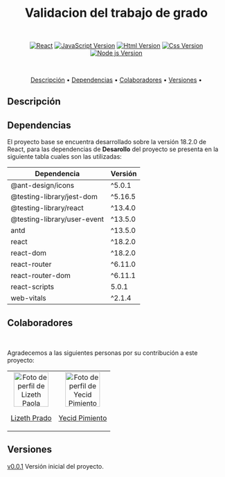 <h1 align="center">
  <br>
  Validacion del trabajo de grado 
  <br>
</h1>
<br>
<p align="center">
        <a href="https://es.react.dev/" target="_new"> <i class="fab fa-java"></i>  <img src="https://img.shields.io/badge/React-v18-blue" alt="React"></a>
        <a href="https://lenguajejs.com/javascript/" target="_new"><img src="https://img.shields.io/badge/JavaScript-JavaScript-Orange" alt="JavaScript Version"></a>        
        <a href="https://developer.mozilla.org/es/docs/Web/HTML" target="_new"><img src="https://img.shields.io/badge/Html-Html-blue" alt="Html Version"></a>
        <a href="https://developer.mozilla.org/es/docs/Web/CSS" target="_new"><img src="https://img.shields.io/badge/Css-Css-green" alt="Css Version"></a>        
        <a href="https://nodejs.org/download/release/v16.19.1/" target="_new"><img src="https://img.shields.io/badge/Node.js-v16-green" alt="Node js Version"></a>       
</p>
<br>

<p align="center">
  <a href="#descripcion">Descripción</a> •
  <a href="#dependencias">Dependencias</a> •
  <a href="#colaboradores">Colaboradores</a> •
  <a href="#versiones">Versiones</a> •
</p>

## Descripción



## Dependencias

El proyecto base se encuentra desarrollado sobre la versión 18.2.0 de React, para las dependencias de __Desarollo__ del proyecto se presenta en la siguiente tabla cuales son las utilizadas:

| Dependencia | Versión |
| ----------- | ------- |
| @ant-design/icons |  ^5.0.1 |
| @testing-library/jest-dom | ^5.16.5 |
| @testing-library/react | ^13.4.0 |
| @testing-library/user-event | ^13.5.0 |
| antd | ^13.5.0 |
| react | ^18.2.0 |
| react-dom | ^18.2.0 |
| react-router | ^6.11.0 |
| react-router-dom | ^6.11.1 |
| react-scripts | 5.0.1 |
| web-vitals | ^2.1.4 |

## Colaboradores

<br>
  <p>Agradecemos a las siguientes personas por su contribución a este proyecto:</p>
  <div >
  <table>
  <tr>
    <td align="center">
      <a  target="_blank" href="https://github.com/Lizeth81"><img src="https://avatars.githubusercontent.com/u/106117150?s=400&u=2b3deae458191296f125184fd3d94dda94515c46&v=4" width="80px;" alt="Foto de perfil de Lizeth Paola Prado"/><br/><p><span>Lizeth Prado</span></p></a>
    </td>
     <td align="center">
      <a  target="_blank" href="https://github.com/PimientoJ"><img src="https://avatars.githubusercontent.com/u/106353349?s=400&v=4" width="80px;" alt="Foto de perfil de Yecid Pimiento"/><br/><p><span>Yecid Pimiento</span></p></a>
    </td>
  </table>

## Versiones

  [v0.0.1]() Versión inicial del proyecto.

